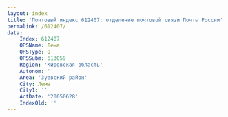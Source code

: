 ```yaml
---
layout: index
title: 'Почтовый индекс 612407: отделение почтовой связи Почты России'
permalink: /612407/
data:
    Index: 612407
    OPSName: Лема
    OPSType: О
    OPSSubm: 613059
    Region: 'Кировская область'
    Autonom: ''
    Area: 'Зуевский район'
    City: Лема
    City1: ''
    ActDate: '20050628'
    IndexOld: ''
---
```

